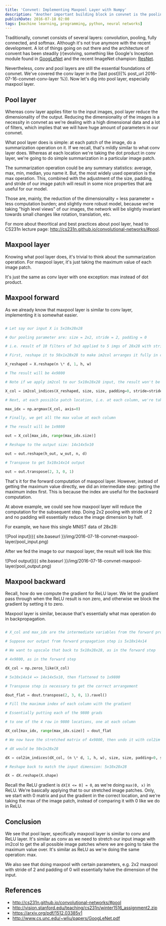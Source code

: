 ```yaml
---
title: 'Convnet: Implementing Maxpool Layer with Numpy'
description: "Another important building block in convnet is the pooling layer. Nowadays, the most widely used is the max pool layer. Let's dissect its Numpy implementation!"
publishDate: 2016-07-18 02:00
tags: [machine learning, programming, python, neural networks]
---
```


Traditionally, convnet consists of several layers: convolution, pooling, fully connected, and softmax. Although it's not true anymore with the recent development. A lot of things going on out there and the architecture of convent has been steadily (r)evolving, something like Google's Inception module found in [GoogLeNet](http://www.cs.unc.edu/~wliu/papers/GoogLeNet.pdf) and the recent ImageNet champion: [ResNet](https://arxiv.org/pdf/1512.03385v1).

Nevertheless, conv and pool layers are still the essential foundations of convnet. We've covered the conv layer in the [last post]({% post_url 2016-07-16-convnet-conv-layer %}). Now let's dig into pool layer, especially maxpool layer.

## Pool layer

Whereas conv layer applies filter to the input images, pool layer reduce the dimensionality of the output. Reducing the dimensionality of the images is a necessity in convnet as we're dealing with a high dimensional data and a lot of filters, which implies that we will have huge amount of parameters in our convnet.

What pool layer does is simple: at each patch of the image, do a summarization operation on it. If we recall, that's mildly similar to what conv layer does. Whereas at each location we're taking the dot product in conv layer, we're going to do simple summarization in a particular image patch.

The summarization operation could be any summary statistics: average, max, min, median, you name it. But, the most widely used operation is the max operation. This, combined with the adjustment of the size, padding, and stride of our image patch will result in some nice properties that are useful for our model.

Those are, mainly, the reduction of the dimensionality = less parameter = less computation burden; and slightly more robust model, because we're taking "high level views" of our images, the network will be slightly invariant towards small changes like rotation, translation, etc.

For more about theoritical and best practices about pool layer, head to CS231n lecture page: <http://cs231n.github.io/convolutional-networks/#pool>.

## Maxpool layer

Knowing what pool layer does, it's trivial to think about the summarization operation. For maxpool layer, it's just taking the maximum value of each image patch.

It's just the same as conv layer with one exception: max instead of dot product.

## Maxpool forward

As we already know that maxpool layer is similar to conv layer, implementing it is somewhat easier.

```python

# Let say our input X is 5x10x28x28

# Our pooling parameter are: size = 2x2, stride = 2, padding = 0

# i.e. result of 10 filters of 3x3 applied to 5 imgs of 28x28 with stride = 1 and padding = 1

# First, reshape it to 50x1x28x28 to make im2col arranges it fully in column

X_reshaped = X.reshape(n \* d, 1, h, w)

# The result will be 4x9800

# Note if we apply im2col to our 5x10x28x28 input, the result won't be as nice: 40x980

X_col = im2col_indices(X_reshaped, size, size, padding=0, stride=stride)

# Next, at each possible patch location, i.e. at each column, we're taking the max index

max_idx = np.argmax(X_col, axis=0)

# Finally, we get all the max value at each column

# The result will be 1x9800

out = X_col[max_idx, range(max_idx.size)]

# Reshape to the output size: 14x14x5x10

out = out.reshape(h_out, w_out, n, d)

# Transpose to get 5x10x14x14 output

out = out.transpose(2, 3, 0, 1)
```

That's it for the forward computation of maxpool layer. However, instead of getting the maximum value directly, we did an intermediate step: getting the maximum index first. This is because the index are useful for the backward computation.

At above example, we could see how maxpool layer will reduce the computation for the subsequent step. Doing 2x2 pooling with stride of 2 and no padding will essentially reduce the image dimension by half.

For example, we have this single MNIST data of 28x28:

![Pool input]({{ site.baseurl }}/img/2016-07-18-convnet-maxpool-layer/pool_input.png)

After we fed the image to our maxpool layer, the result will look like this:

![Pool output]({{ site.baseurl }}/img/2016-07-18-convnet-maxpool-layer/pool_output.png)

## Maxpool backward

Recall, how do we compute the gradient for ReLU layer. We let the gradient pass through when the ReLU result is non zero, and otherwise we block the gradient by setting it to zero.

Maxpool layer is similar, because that's essentially what max operation do in backpropagation.

```python

# X_col and max_idx are the intermediate variables from the forward propagation step

# Suppose our output from forward propagation step is 5x10x14x14

# We want to upscale that back to 5x10x28x28, as in the forward step

# 4x9800, as in the forward step

dX_col = np.zeros_like(X_col)

# 5x10x14x14 => 14x14x5x10, then flattened to 1x9800

# Transpose step is necessary to get the correct arrangement

dout_flat = dout.transpose(2, 3, 0, 1).ravel()

# Fill the maximum index of each column with the gradient

# Essentially putting each of the 9800 grads

# to one of the 4 row in 9800 locations, one at each column

dX_col[max_idx, range(max_idx.size)] = dout_flat

# We now have the stretched matrix of 4x9800, then undo it with col2im operation

# dX would be 50x1x28x28

dX = col2im_indices(dX_col, (n \* d, 1, h, w), size, size, padding=0, stride=stride)

# Reshape back to match the input dimension: 5x10x28x28

dX = dX.reshape(X.shape)
```

Recall the ReLU gradient is `dX[X <= 0] = 0`, as we're doing `max(0, x)` in ReLU. We're basically applying that to our stretched image patches. Only, we start with 0 matrix and put the gradient in the correct location, and we're taking the max of the image patch, instead of comparing it with 0 like we do in ReLU.

## Conclusion

We see that pool layer, specifically maxpool layer is similar to conv and ReLU layer. It's similar as conv as we need to stretch our input image with im2col to get the all possible image patches where we are going to take the maximum value over. It's similar as ReLU as we're doing the same operation: max.

We also see that doing maxpool with certain parameters, e.g. 2x2 maxpool with stride of 2 and padding of 0 will essentially halve the dimension of the input.

## References

- <http://cs231n.github.io/convolutional-networks/#pool>
- <http://vision.stanford.edu/teaching/cs231n/winter1516_assignment2.zip>
- <https://arxiv.org/pdf/1512.03385v1>
- <http://www.cs.unc.edu/~wliu/papers/GoogLeNet.pdf>

